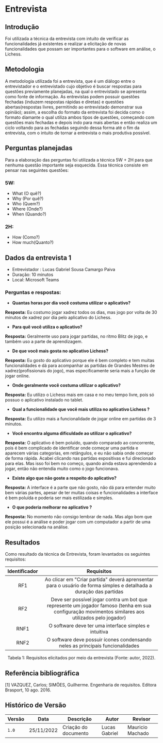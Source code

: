 # Entrevista

## Introdução

Foi utilizada a técnica da entrevista com intuito de verificar as funcionalidades já existentes e realizar a elicitação de novas funcionalidades que possam ser importantes para o software em análise, o Lichess.

## Metodologia

 A metodologia utilizada foi a entrevista, que é um diálogo entre o entrevistador e o entrevistado cujo objetivo é buscar respostas para questões previamente planejadas, na qual o entrevistado se apresenta como fonte de informação. As entrevistas podem possuir questões fechadas (induzem respostas rápidas e diretas) e questões abertas(respostas livres, permitindo ao entrevistado demonstrar sua opinião); assim, a escolha do formato da entrevista foi decida como o formato diamante o qual utiliza ambos tipos de questões, começando com questões mais fechadas e depois indo para mais abertas e então realiza um ciclo voltando para as fechadas seguindo dessa forma até o fim da entrevista, com o intuito de tornar a entrevista o mais produtiva possível.
 
## Perguntas planejadas
 
 Para a elaboração das perguntas foi utilizada a técnica 5W + 2H para que nenhuma questão importante seja esquecida. Essa técnica consiste em pensar nas seguintes questões:
 
### 5W:
- What (O quê?)
- Why (Por quê?)
- Who (Quem?)
- Where (Onde?)
- When (Quando?)
### 2H:
- How (Como?)
- How much(Quanto?)

## Dados da entrevista 1

- Entrevistador : Lucas Gabriel Sousa Camargo Paiva
- Duração: 10 minutos
- Local: Microsoft Teams 
 
### Perguntas e respostas:

- **Quantas horas por dia você costuma utilizar o aplicativo?**

 **Resposta:** Eu costumo jogar xadrez todos os dias, mas jogo por volta de 30 minutos de xadrez por dia pelo aplicativo do Lichess.

 
- **Para quê você utiliza o aplicativo?**

**Resposta:** Geralmente uso para jogar partidas, no ritmo Blitz de jogo, e também uso a parte de aprendizagem.


- **De que você mais gosta no aplicativo Lichess?**

**Resposta:** Eu gosto do aplicativo porque ele é bem completo e tem muitas funcionalidades e dá para acompanhar as partidas de Grandes Mestres de xadrez(profissionais do jogo), mas especificamente seria mais a função de jogar online.


- **Onde geralmente você costuma utilizar o aplicativo?**

**Resposta:** Eu utilizo o Lichess mais em casa e no meu tempo livre, pois só possuo o aplicativo instalado no tablet.


- **Qual a funcionalidade que você mais utiliza no aplicativo Lichess ?**

**Resposta:** Eu utilizo mais a funcionalidade de jogar online em partidas de 3 minutos.


- **Você encontra alguma dificuldade ao utilizar o aplicativo?**

**Resposta:**  O aplicativo é bem poluído, quando comparado ao concorrente, pois é bem complicado de identificar onde começar uma partida e aparecem várias categorias, em retângulos, e eu não sabia onde começar de forma rápida. Acabei clicando nas partidas expositivas e fui direcionado para elas. Mas isso foi bem no começo, quando ainda estava aprendendo a jogar, então não entendia muito como o jogo funcionava.

- **Existe algo que não goste a respeito do aplicativo?**

**Resposta:**  A interface é a parte que não gosto, não dá para entender muito bem várias partes, apesar de ter muitas coisas e funcionalidades a interface é bem poluída e poderia ser mais estilizada e simples.


- **O que poderia melhorar no aplicativo ?** 

**Resposta:**  No momento não consigo lembrar de nada. Mas algo bom que ele possui é a análise e poder jogar com um computador a partir de uma posição selecionada na análise.
## Resultados

Como resultado da técnica de Entrevista, foram levantados os seguintes requisitos:

| Identificador |                                                                     Requisitos                                                                      |
| :-----------: | :-------------------------------------------------------------------------------------------------------------------------------------------------: |
|      RF1      |                 Ao clicar em "Criar partida" deverá aprensentar para o usuário de forma simples e detalhada a duração das partidas                  |
|      RF2      | Deve ser possível jogar contra um bot que represente um jogador famoso (tenha em sua configuração movimentos similares aos utilizados pelo jogador) |
|     RNF1      |                                                O software deve ter uma interface simples e intuitiva                                                |
|     RNF2      |                                   O software deve possuir ícones condensando neles as principais funcionalidades                                    |

<div style="text-align: center">
<p>
Tabela 1: Requisitos elicitados por meio da entrevista (Fonte: autor, 2022).
</p>
</div>

## Referência bibliográfica

[1] VAZQUEZ, Carlos; SIMÕES, Guilherme. Engenharia de requisitos. Editora Brasport, 10 ago. 2016.

## Histórico de Versão

| Versão | Data       | Descrição            | Autor         | Revisor          |
| ------ | ---------- | -------------------- | ------------- | ---------------- |
| `1.0`  | 25/11/2022 | Criação do documento | Lucas Gabriel | Mauricio Machado |



